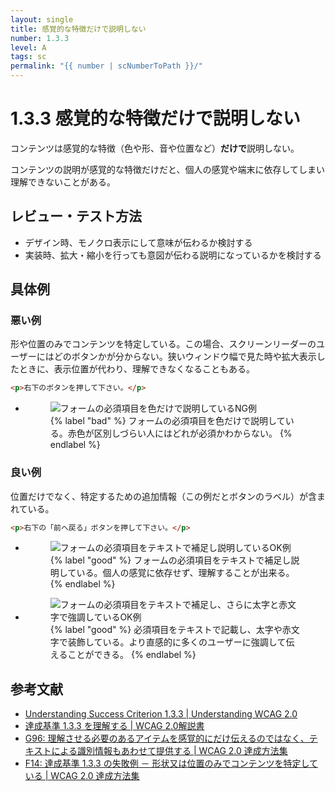 ```yaml
---
layout: single
title: 感覚的な特徴だけで説明しない
number: 1.3.3
level: A
tags: sc
permalink: "{{ number | scNumberToPath }}/"
---
```


# 1.3.3 感覚的な特徴だけで説明しない

コンテンツは感覚的な特徴（色や形、音や位置など）**だけで**説明しない。

コンテンツの説明が感覚的な特徴だけだと、個人の感覚や端末に依存してしまい理解できないことがある。

## レビュー・テスト方法

- デザイン時、モノクロ表示にして意味が伝わるか検討する
- 実装時、拡大・縮小を行っても意図が伝わる説明になっているかを検討する

## 具体例

### 悪い例

形や位置のみでコンテンツを特定している。この場合、スクリーンリーダーのユーザーにはどのボタンかが分からない。狭いウィンドウ幅で見た時や拡大表示したときに、表示位置が代わり、理解できなくなることもある。

```html
<p>右下のボタンを押して下さい。</p>
```

<ul class="Figurelist">
<li>

<figure>
<img src="/img/1/3/3/1.3.3_ng_01.svg" alt="フォームの必須項目を色だけで説明しているNG例" />
<figcaption>
{% label "bad" %}
フォームの必須項目を色だけで説明している。赤色が区別しづらい人にはどれが必須かわからない。
{% endlabel %}
</figcaption>
</figure>

</li>
</ul>

### 良い例

位置だけでなく、特定するための追加情報（この例だとボタンのラベル）が含まれている。

```html
<p>右下の「前へ戻る」ボタンを押して下さい。</p>
```

<ul class="Figurelist">
<li>

<figure>
<img src="/img/1/3/3/1.3.3_ok.svg" alt="フォームの必須項目をテキストで補足し説明しているOK例" />
<figcaption>
{% label "good" %}
フォームの必須項目をテキストで補足し説明している。個人の感覚に依存せず、理解することが出来る。
{% endlabel %}
</figcaption>
</figure>

</li>
<li>
<figure>
<img src="/img/1/3/3/1.3.3_ok_02.svg" alt="フォームの必須項目をテキストで補足し、さらに太字と赤文字で強調しているOK例" />
<figcaption>
{% label "good" %}
必須項目をテキストで記載し、太字や赤文字で装飾している。より直感的に多くのユーザーに強調して伝えることができる。
{% endlabel %}
</figcaption>
</figure>
</li>
</ul>

## 参考文献

- [Understanding Success Criterion 1.3.3 | Understanding WCAG 2.0](https://www.w3.org/TR/UNDERSTANDING-WCAG20/content-structure-separation-understanding.html)
- [達成基準 1.3.3 を理解する | WCAG 2.0解説書](https://waic.jp/docs/UNDERSTANDING-WCAG20/content-structure-separation-understanding.html)
- [G96: 理解させる必要のあるアイテムを感覚的にだけ伝えるのではなく、テキストによる識別情報もあわせて提供する | WCAG 2.0 達成方法集](https://waic.jp/docs/WCAG-TECHS/G96.html)
- [F14: 達成基準 1.3.3 の失敗例 － 形状又は位置のみでコンテンツを特定している | WCAG 2.0 達成方法集](https://waic.jp/docs/WCAG-TECHS/F14.html)
